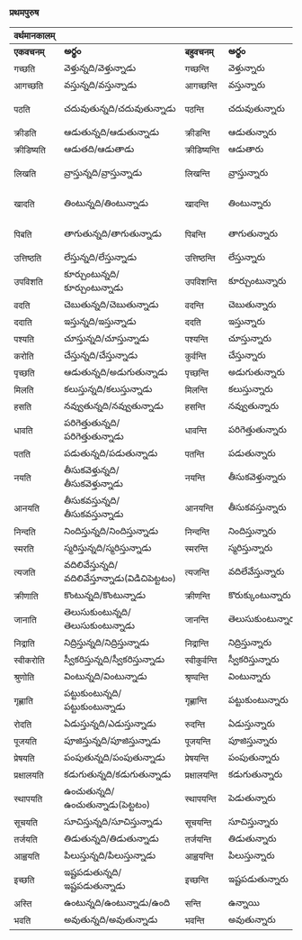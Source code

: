 
 ### प्रथमपुरुष 
 वर्थमानकालम् | ||| भविष्यत्कालम् ||||
------------- | ------------- | ------------- | --------- |-|-|---|--|
 **एकवचनम्** | **అర్థం** | **बहुवचनम्**  | **అర్థం** | **एकवचनम्** |  **అర్థం** | **बहुवचनम्** |  **అర్థం** |
 गच्छति | వెళ్తున్నది/వెళ్తున్నాడు | गच्छन्ति | వెళ్తున్నారు | गमिष्यति | వెళ్తది/వెళ్తాడు |गमिष्यन्ति | వెళ్తారు |
 आगच्छति | వస్తున్నది/వస్తున్నాడు | आगच्छन्ति | వస్తున్నారు |आगमिष्यति | వస్తది/వస్తారు | आगमिष्यन्ति | వస్తారు |
पठति | చదువుతున్నది/చదువుతున్నాడు | पठन्ति | చదువుతున్నారు |पठिष्यति | చదువుతాడు/చదువుతది | पठिष्यन्ति | చదువుతారు |
क्रीडति | ఆడుతున్నది/ఆడుతున్నాడు | क्रीडन्ति | ఆడుతున్నారు |
क्रीडिष्यति | ఆడుతది/ఆడుతాడు | क्रीडिष्यन्ति | ఆడుతారు |
लिखति | వ్రాస్తున్నది/వ్రాస్తున్నాడు | लिखन्ति | వ్రాస్తున్నారు | लेखिष्यति | వ్రాస్తది/వ్రాస్తాడు | लेखिष्यन्ति | వ్రాస్తారు |
खादति | తింటున్నది/తింటున్నాడు | खादन्ति | తింటున్నారు |खादिष्यति | తింటది/తింటాడు | खादिष्यन्ति | తింటారు |
पिबति | తాగుతున్నది/తాగుతున్నాడు | पिबन्ति | తాగుతున్నారు |पास्यति | తాగుతది/తాగుతాడు | पास्यन्ति | తాగుతారు |
उत्तिष्ठति | లేస్తున్నది/లేస్తున్నాడు | उत्तिष्ठन्ति | లేస్తున్నారు |
उपविशति | కూర్చుంటున్నది/కూర్చుంటున్నాడు | उपविशन्ति | కూర్చుంటున్నారు |
वदति  | చెబుతున్నది/చెబుతున్నాడు | वदन्ति | చెబుతున్నారు |
ददाति | ఇస్తున్నది/ఇస్తున్నాడు | ददति | ఇస్తున్నారు |
पश्यति | చూస్తున్నది/చూస్తున్నాడు | पश्यन्ति | చూస్తున్నారు |
करोति | చేస్తున్నది/చేస్తున్నాడు | कुर्वन्ति | చేస్తున్నారు |
पृच्छति | ఆడుతున్నది/అడుగుతున్నాడు | पृच्छन्ति | అడుగుతున్నారు |
मिलति | కలుస్తున్నది/కలుస్తున్నాడు | मिलन्ति | కలుస్తున్నారు |
हसति | నవ్వుతున్నది/నవ్వుతున్నాడు | हसन्ति | నవ్వుతున్నారు |
धावति | పరిగెత్తుతున్నది/పరిగెత్తుతున్నాడు | धावन्ति | పరిగెత్తుతున్నారు |
पतति | పడుతున్నది/పడుతున్నాడు| पतन्ति | పడుతున్నారు |
नयति | తీసుకవెళ్తున్నది/తీసుకవెళ్తున్నాడు | नयन्ति | తీసుకవెళ్తున్నారు |
आनयति | తీసుకవస్తున్నది/తీసుకవస్తున్నాడు | आनयन्ति | తీసుకవస్తున్నారు |
निन्दति | నిందిస్తున్నది/నిందిస్తున్నాడు | निन्दन्ति | నిందిస్తున్నారు |
स्मरति |  స్మరిస్తున్నది/స్మరిస్తున్నాడు | स्मरन्ति | స్మరిస్తున్నారు |
त्यजति |  వదిలివేస్తున్నది/వదిలివేస్తూన్నాడు(విడిచిపెట్టటం) | त्यजन्ति | వదిలేవేస్తున్నారు |
क्रीणाति |  కొంటున్నది/కొంటున్నాడు | क्रीणन्ति | కొరుక్కుంటున్నారు |
जानाति | తెలుసుకుంటున్నది/తెలుసుకుంటున్నాడు | जानन्ति | తెలుసుకుంటున్నారు |
निद्राति | నిద్రిస్తున్నది/నిద్రిస్తున్నాడు | निद्रान्ति | నిద్రిస్తున్నారు |
स्वीकरोति |  స్వీకరిస్తున్నది/స్వీకరిస్తున్నాడు | स्वीकुर्वन्ति | స్వీకరిస్తున్నారు |
श्रुणोति |  వింటున్నది/వింటున్నాడు | श्रृण्वन्ति | వింటున్నారు |
गृह्णाति | పట్టుకుంటున్నది/పట్టుకుంటున్నాడు | गृह्णान्ति | పట్టుకుంటున్నారు |
रोदति | ఏడుస్తున్నది/ఎడుస్తున్నాడు | रुदन्ति | ఏడుస్తున్నారు |
पूजयति | పూజిస్తున్నది/పూజిస్తున్నాడు | पूजयन्ति | పూజిస్తున్నారు |
प्रेषयति |  పంపుతున్నది/పంపుతున్నాడు | प्रेषयन्ति | పంపుతున్నారు |
प्रक्षालयति | కడుగుతున్నది/కడుగుతున్నాడు | प्रक्षालयन्ति | కడుగుతున్నారు |
स्थापयति | ఉంచుతున్నది/ఉంచుతున్నాడు(పెట్టటం) | स्थापयन्ति | పెడుతున్నారు |
सूचयति | సూచిస్తున్నది/సూచిస్తున్నాడు | सूचयन्ति | సూచిస్తున్నారు |
तर्जयति  | తిడుతున్నది/తిడుతున్నాడు | तर्जयन्ति | తిడుతున్నారు |
आह्वयति | పిలుస్తున్నది/పిలుస్తున్నాడు | आह्वयन्ति | పిలుస్తున్నారు |
इच्छति |  ఇష్టపడుతున్నది/ఇష్టపడుతున్నాడు | इच्छन्ति | ఇష్టపడుతున్నారు |
अस्ति | ఉంటున్నది/ఉంటున్నాడు/ఉంది | सन्ति | ఉన్నాయి |
भवति | అవుతున్నది/అవుతున్నాడు | भवन्ति | అవుతున్నారు |





